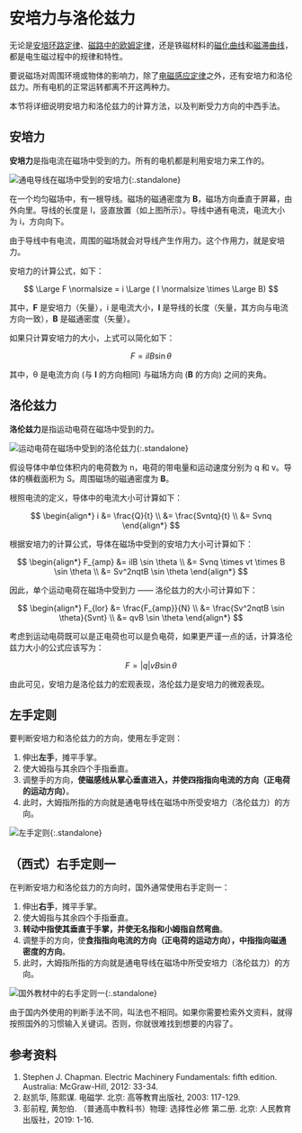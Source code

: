 # 安培力与洛伦兹力

无论是[安培环路定律]、[磁路中的欧姆定律]，还是铁磁材料的[磁化曲线]和[磁滞曲线]，都是电生磁过程中的规律和特性。

要说磁场对周围环境或物体的影响力，除了[电磁感应定律]之外，还有安培力和洛伦兹力。所有电机的正常运转都离不开这两种力。

本节将详细说明安培力和洛伦兹力的计算方法，以及判断受力方向的中西手法。


## 安培力

**安培力**是指电流在磁场中受到的力。所有的电机都是利用安培力来工作的。

![通电导线在磁场中受到的安培力](https://pic1.zhimg.com/80/v2-b716d433e0e4991ce35bca7046f4f3b8_720w.webp){:.standalone}

在一个均匀磁场中，有一根导线。磁场的磁通密度为 **B**，磁场方向垂直于屏幕，由外向里。导线的长度是 l，竖直放置（如上图所示）。导线中通有电流，电流大小为 i，方向向下。

由于导线中有电流，周围的磁场就会对导线产生作用力。这个作用力，就是安培力。

安培力的计算公式，如下：

$$
\Large F \normalsize = i \Large ( l \normalsize \times \Large B)
$$

其中，**F** 是安培力（矢量），i 是电流大小，**l** 是导线的长度（矢量，其方向与电流方向一致），**B** 是磁通密度（矢量）。

如果只计算安培力的大小，上式可以简化如下：

$$
F = ilB \sin \theta
$$

其中，θ 是电流方向 (与 **l** 的方向相同) 与磁场方向 (**B** 的方向) 之间的夹角。

## 洛伦兹力

**洛伦兹力**是指运动电荷在磁场中受到的力。

![运动电荷在磁场中受到的洛伦兹力](https://pic3.zhimg.com/80/v2-4746e51cf1e2495494c071e11503581a_720w.webp){:.standalone}

假设导体中单位体积内的电荷数为 n，电荷的带电量和运动速度分别为 q 和 v。导体的横截面积为 S。周围磁场的磁通密度为 **B**。

根照电流的定义，导体中的电流大小可计算如下：

$$
\begin{align*}
  i &= \frac{Q}{t} \\
    &= \frac{Svntq}{t} \\
    &= Svnq
\end{align*}
$$

根据安培力的计算公式，导体在磁场中受到的安培力大小可计算如下：

$$
\begin{align*}
  F_{amp} &= ilB \sin \theta \\
          &= Svnq \times vt \times B \sin \theta \\
          &= Sv^2nqtB \sin \theta
\end{align*}
$$

因此，单个运动电荷在磁场中受到力 —— 洛伦兹力的大小可计算如下：

$$
\begin{align*}
  F_{lor} &= \frac{F_{amp}}{N} \\
        &= \frac{Sv^2nqtB \sin \theta}{Svnt} \\
        &= qvB \sin \theta
\end{align*}
$$

考虑到运动电荷既可以是正电荷也可以是负电荷，如果更严谨一点的话，计算洛伦兹力大小的公式应该写为：

$$
F = |q|vB \sin \theta
$$

由此可见，安培力是洛伦兹力的宏观表现，洛伦兹力是安培力的微观表现。

## 左手定则

要判断安培力和洛伦兹力的方向，使用左手定则：

1. 伸出**左手**，摊平手掌。
2. 使大姆指与其余四个手指垂直。
3. 调整手的方向，**使磁感线从掌心垂直进入，并使四指指向电流的方向（正电荷的运动方向）**。
4. 此时，大姆指所指的方向就是通电导线在磁场中所受安培力（洛伦兹力）的方向。

![左手定则](https://pic3.zhimg.com/80/v2-e00cd503a313499bd41e6833cd3bb78a_720w.webp){:.standalone}

## （西式）右手定则一

在判断安培力和洛伦兹力的方向时，国外通常使用右手定则一：

1. 伸出**右手**，摊平手掌。
2. 使大姆指与其余四个手指垂直。
3. **转动中指使其垂直于手掌，并使无名指和小姆指自然弯曲**。
4. 调整手的方向，使**食指指向电流的方向（正电荷的运动方向），中指指向磁通密度的方向**。
5. 此时，大姆指所指的方向就是通电导线在磁场中所受安培力（洛伦兹力）的方向。

![国外教材中的右手定则一](https://pic4.zhimg.com/80/v2-cae73fed05c940da929460d94dfedbc3_720w.webp "国外教材中的右手定则一"){:.standalone}

由于国内外使用的判断手法不同，叫法也不相同。如果你需要检索外文资料，就得按照国外的习惯输入关键词。否则，你就很难找到想要的内容了。

## 参考资料

1. Stephen J. Chapman. Electric Machinery Fundamentals: fifth edition. Australia: McGraw-Hill, 2012: 33-34.
2. 赵凯华, 陈熙谋. 电磁学. 北京: 高等教育出版社, 2003: 117-129.
3. 彭前程, 黄恕伯. （普通高中教科书）物理: 选择性必修 第二册. 北京: 人民教育出版社，2019: 1-16.

<!-- link definition -->
[电磁感应定律]: faradays-law.md

[安培环路定律]: amperes-law.md

[磁路中的欧姆定律]: ohms-law-in-magnetic-circuit.md

[磁化曲线]: magnetization-curve.md

[磁滞曲线]: hysteresis-loop.md
